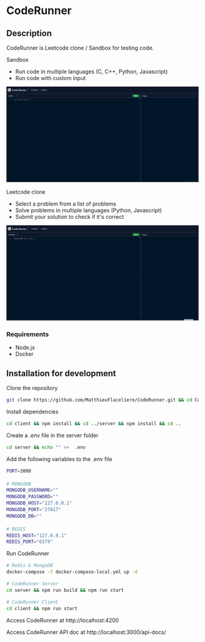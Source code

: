 # CodeRunner

## Description

CodeRunner is Leetcode clone / Sandbox for testing code.

Sandbox
- Run code in multiple languages (C, C++, Python, Javascript)
- Run code with custom input

![CodeRunner Sandbox](./img/coderunner_2.gif)

Leetcode clone
  - Select a problem from a list of problems
  - Solve problems in multiple languages (Python, Javascript)
  - Submit your solution to check if it's correct

![CodeRunner Problems](./img/coderunner_1.gif)

### Requirements

- Node.js 
- Docker

## Installation for development

Clone the repository

```bash
git clone https://github.com/MatthieuFlaceliere/CodeRunner.git && cd CodeRunner
```

Install dependencies

```bash
cd client && npm install && cd ../server && npm install && cd ..
```

Create a .env file in the server folder

```bash
cd server && echo "" >>  .env
```

Add the following variables to the .env file

```bash
PORT=3000

# MONGODB
MONGODB_USERNAME=""
MONGODB_PASSWORD=""
MONGODB_HOST="127.0.0.1"
MONGODB_PORT="27017"
MONGODB_DB=""

# REDIS
REDIS_HOST="127.0.0.1"
REDIS_PORT="6379"
```

Run CodeRunner

```bash
# Redis & MongoDB
docker-compose -f docker-compose-local.yml up -d
```

```bash
# CodeRunner Server
cd server && npm run build && npm run start
```

```bash	
# CodeRunner Client
cd client && npm run start
```

Access CodeRunner at http://localhost:4200

Access CodeRunner API doc at http://localhost:3000/api-docs/

